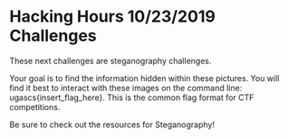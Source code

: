 # Hacking Hours 10/23/2019 Challenges

These next challenges are steganography challenges.

Your goal is to find the information hidden within these pictures. You will find it best to interact with these images on the command line: ugascs{insert_flag_here}. This is the common flag format for CTF competitions.

Be sure to check out the resources for Steganography!